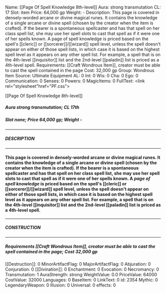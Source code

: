 Name: [[Page Of Spell Knowledge 8th-level]]
Aura: strong transmutation
CL: 17
Slot: item
Price: 64,000 gp
Weight: -
Description: This page is covered in densely-worded arcane or divine magical runes. It contains the knowledge of a single arcane or divine spell (chosen by the creator when the item is crafted). If the bearer is a spontaneous spellcaster and has that spell on her class spell list, she may use her spell slots to cast that spell as if it were one of her spells known. A page of spell knowledge is priced based on the spell's [[cleric]] or [[sorcerer]]/[[wizard]] spell level, unless the spell doesn't appear on either of those spell lists, in which case it is based on the highest spell level as it appears on any other spell list. For example, a spell that is on the 4th-level [[inquisitor]] list and the 2nd-level [[paladin]] list is priced as a 4th-level spell.
Requirements: [[Craft Wondrous Item]], creator must be able to cast the spell contained in the page
Cost: 32,000 gp
Group: Wondrous Item
Source: Ultimate Equipment
AL: 0
Int: 0
Wis: 0
Cha: 0
Ego: 0
Communication: 0
Senses: 0
Powers: 0
MagicItems: 0
FullText: <link rel="stylesheet"href="PF.css"><div class="heading"><p class="alignleft">[[Page Of Spell Knowledge 8th-level]]</p><div style="clear: both;"></div></div><div><h5><b>Aura </b>strong transmutation; <b>CL </b>17th</h5><h5><b>Slot </b>none; <b>Price </b>64,000 gp; <b>Weight </b>-</h5></div><hr/><div><h5><b>DESCRIPTION</b></h5></div><hr/><div><h4><p>This page is covered in densely-worded arcane or divine magical runes. It contains the knowledge of a single arcane or divine spell (chosen by the creator when the item is crafted). If the bearer is a spontaneous spellcaster and has that spell on her class spell list, she may use her spell slots to cast that spell as if it were one of her spells known. A <i>page of spell knowledge</i> is priced based on the spell's [[cleric]] or [[sorcerer]]/[[wizard]] spell level, unless the spell doesn't appear on either of those spell lists, in which case it is based on the highest spell level as it appears on any other spell list. For example, a spell that is on the 4th-level [[inquisitor]] list and the 2nd-level [[paladin]] list is priced as a 4th-level spell.</p></h4></div><hr/><div><h5><b>CONSTRUCTION</b></h5></div><hr/><div><h5><b>Requirements </b>[[Craft Wondrous Item]], creator must be able to cast the spell contained in the page; <b>Cost </b>32,000 gp</h5></div>
[[Destruction]]: 0
MinorArtifactFlag: 0
MajorArtifactFlag: 0
Abjuration: 0
Conjuration: 0
[[Divination]]: 0
Enchantment: 0
Evocation: 0
Necromancy: 0
Transmutation: 1
AuraStrength: strong
WeightValue: 0.0
PriceValue: 64000
CostValue: 32000
Languages: 0
BaseItem: 0
LinkText: 0
id: 2354
Mythic: 0
LegendaryWeapon: 0
Illusion: 0
Universal: 0
effects: 0
